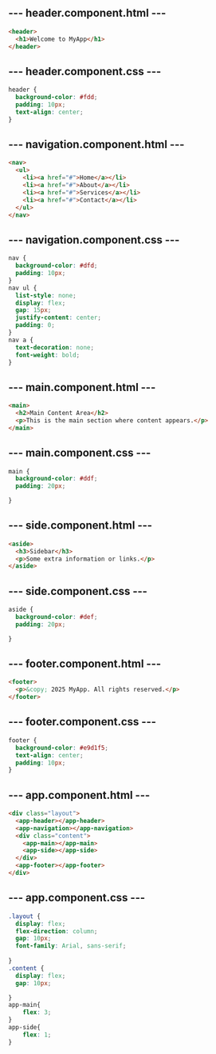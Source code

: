 ## --- header.component.html ---
```html
<header>
  <h1>Welcome to MyApp</h1>
</header>
```
## --- header.component.css ---
```css
header {
  background-color: #fdd;
  padding: 10px;
  text-align: center;
}
```
## --- navigation.component.html ---
```html
<nav>
  <ul>
    <li><a href="#">Home</a></li>
    <li><a href="#">About</a></li>
    <li><a href="#">Services</a></li>
    <li><a href="#">Contact</a></li>
  </ul>
</nav>
```

## --- navigation.component.css ---
```css
nav {
  background-color: #dfd;
  padding: 10px;
}
nav ul {
  list-style: none;
  display: flex;
  gap: 15px;
  justify-content: center;
  padding: 0;
}
nav a {
  text-decoration: none;
  font-weight: bold;
}
```
## --- main.component.html ---
```html
<main>
  <h2>Main Content Area</h2>
  <p>This is the main section where content appears.</p>
</main>
```
## --- main.component.css ---
```css
main {
  background-color: #ddf;
  padding: 20px;

}
```

## --- side.component.html ---
```html
<aside>
  <h3>Sidebar</h3>
  <p>Some extra information or links.</p>
</aside>
```

## --- side.component.css ---
```css
aside {
  background-color: #def;
  padding: 20px;

}
```
## --- footer.component.html ---
```html
<footer>
  <p>&copy; 2025 MyApp. All rights reserved.</p>
</footer>
```
## --- footer.component.css ---
```css
footer {
  background-color: #e9d1f5;
  text-align: center;
  padding: 10px;
}
```

## --- app.component.html ---
```html
<div class="layout">
  <app-header></app-header>
  <app-navigation></app-navigation>
  <div class="content">
    <app-main></app-main>
    <app-side></app-side>
  </div>
  <app-footer></app-footer>
</div>
```
## --- app.component.css ---
```css
.layout {
  display: flex;
  flex-direction: column;
  gap: 10px;
  font-family: Arial, sans-serif;
 
}
.content {
  display: flex;
  gap: 10px;

}
app-main{
    flex: 3;
}
app-side{
    flex: 1;
}
```

